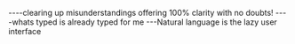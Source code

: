 ----clearing up misunderstandings offering 100% clarity with no doubts! 
----whats typed is already typed for me
---Natural language is the lazy user interface
